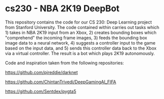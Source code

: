# cs230 - NBA 2K19 DeepBot
This repository contains the code for our CS 230: Deep Learning project from Stanford University. The code contained within carries out tasks which 1) takes in NBA 2K19 input from an Xbox, 2) creates bounding boxes which "comprehend" the incoming frame images, 3) feeds the bounding box image data to a neural network, 4) suggests a controller input to the game based on the input data, and 5) sends this controller data back to the Xbox via a virtual controller. The result is a bot which plays 2K19 autonomously.


Code and inspiration taken from the following repositories:

https://github.com/pjreddie/darknet

https://github.com/ChintanTrivedi/DeepGamingAI_FIFA

https://github.com/Sentdex/pygta5
